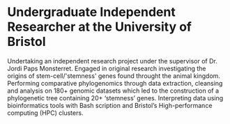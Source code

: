 # Undergraduate Independent Researcher at the University of Bristol

Undertaking an independent research project under the supervisor of Dr. Jordi Paps Monsterret. Engaged in original research investigating the origins of stem-cell/'stemness' genes found throught the animal kingdom. Performing comparative phylogenomics through data extraction, cleansing and analysis on 180+ genomic datasets which led to the construction of a phylogenetic tree containing 20+ ‘stemness’ genes. Interpreting data using bioinformatics tools with Bash scription and Bristol’s High-performance computing (HPC) clusters. 
